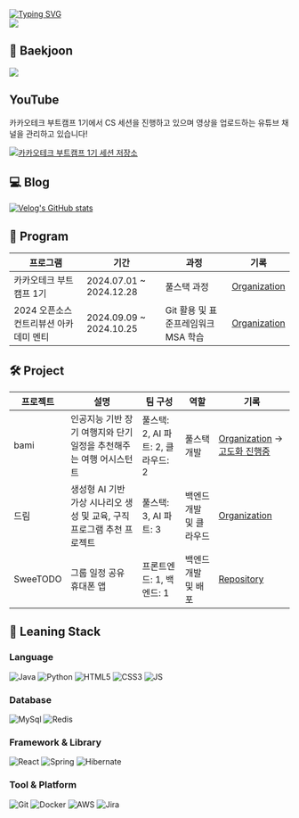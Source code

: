 <div>
	<a href="https://git.io/typing-svg"><img src="https://readme-typing-svg.demolab.com?font=Fira+Code&size=24&duration=2000&pause=4000&color=9BE4F7&width=435&lines=%EC%95%88%EB%85%95%ED%95%98%EC%84%B8%EC%9A%94!+%EB%B0%B1%EC%97%94%EB%93%9C+%EA%B0%9C%EB%B0%9C%EC%9E%90+%EA%B9%80%EB%AF%BC%EC%A0%9C%EC%9E%85%EB%8B%88%EB%8B%A4!" alt="Typing SVG" /></a>
</div>

<div>
	<img src="https://github-readme-stats.vercel.app/api?username=alswp006&count_private=true"/>
</div>

## 🏃 Baekjoon
<div>
	<img src="http://mazassumnida.wtf/api/v2/generate_badge?boj=alswp006"/>
</div>

## YouTube
카카오테크 부트캠프 1기에서 CS 세션을 진행하고 있으며 영상을 업로드하는 유튜브 채널을 관리하고 있습니다!

[![카카오테크 부트캠프 1기 세션 저장소](https://img.youtube.com/vi/VKuZ3TOZO8c/0.jpg)](https://www.youtube.com/@%EC%B9%B4%EB%B6%80%EC%BA%A01%EA%B8%B0%EB%B0%9C%ED%91%9C/videos)

## 💻 Blog
[![Velog's GitHub stats](https://velog-readme-stats.vercel.app/api?name=alswp006)](https://velog.io/@alswp006)


## 🚀 Program

| 프로그램 | 기간 | 과정 | 기록 |
|----------|------|------|-----|
| 카카오테크 부트캠프 1기 | 2024.07.01 ~ 2024.12.28 | 풀스택 과정 | [Organization](https://github.com/KakaotechBootcamp1st-milo-memories) |
| 2024 오픈소스 컨트리뷰션 아카데미 멘티 | 2024.09.09 ~ 2024.10.25 | Git 활용 및 표준프레임워크 MSA 학습 | [Organization](https://www.contribution.ac/) |

## 🛠️ Project

| 프로젝트 | 설명 | 팀 구성 | 역할 | 기록 |
|----------|------|------|-----|-----|
| bami | 인공지능 기반 장기 여행지와 단기 일정을 추천해주는 여행 어시스턴트 | 풀스택: 2, AI 파트: 2, 클라우드: 2 | 풀스택 개발 | [Organization](https://github.com/ktb1-eight) -> [고도화 진행중](https://github.com/alswp006/bami-backend)|
| 드림 | 생성형 AI 기반 가상 시나리오 생성 및 교육, 구직 프로그램 추천 프로젝트 | 풀스택: 3, AI 파트: 3 | 백엔드 개발 및 클라우드 | [Organization](https://github.com/KakaoTech-Hackathon-Dream) |
| SweeTODO | 그룹 일정 공유 휴대폰 앱 |프론트엔드: 1, 백엔드: 1| 백엔드 개발 및 배포 | [Repository](https://github.com/alswp006/SweeTODO-backend) |

## 🔧 Leaning Stack

### Language
![Java](https://img.shields.io/badge/Java-ED8B00?style=for-the-badge&logo=openjdk&logoColor=white)
![Python](https://img.shields.io/badge/Python-14354C?style=for-the-badge&logo=python&logoColor=white)
![HTML5](https://img.shields.io/badge/HTML5-E34F26?style=for-the-badge&logo=html5&logoColor=white)
![CSS3](https://img.shields.io/badge/CSS3-1572B6?style=for-the-badge&logo=css3&logoColor=white)
![JS](https://img.shields.io/badge/JavaScript-F7DF1E?style=for-the-badge&logo=JavaScript&logoColor=white)

### Database
![MySql](https://img.shields.io/badge/MySQL-00000F?style=for-the-badge&logo=mysql&logoColor=white)
![Redis](https://img.shields.io/badge/redis-%23DD0031.svg?&style=for-the-badge&logo=redis&logoColor=white)

### Framework & Library
![React](https://img.shields.io/badge/React-20232A?style=for-the-badge&logo=react&logoColor=61DAFB)
![Spring](https://img.shields.io/badge/Spring-6DB33F?style=for-the-badge&logo=spring&logoColor=white)
![Hibernate](https://img.shields.io/badge/Hibernate-59666C?style=for-the-badge&logo=Hibernate&logoColor=white)


### Tool & Platform
![Git](https://img.shields.io/badge/-Git-F05032?style=for-the-badge&logo=git&logoColor=white)
![Docker](https://img.shields.io/badge/docker-%230db7ed.svg?style=for-the-badge&logo=docker&logoColor=white)
![AWS](https://img.shields.io/badge/Amazon_AWS-FF9900?style=for-the-badge&logo=amazonaws&logoColor=white)
![Jira](https://img.shields.io/badge/Jira-0052CC?style=for-the-badge&logo=Jira&logoColor=white)
